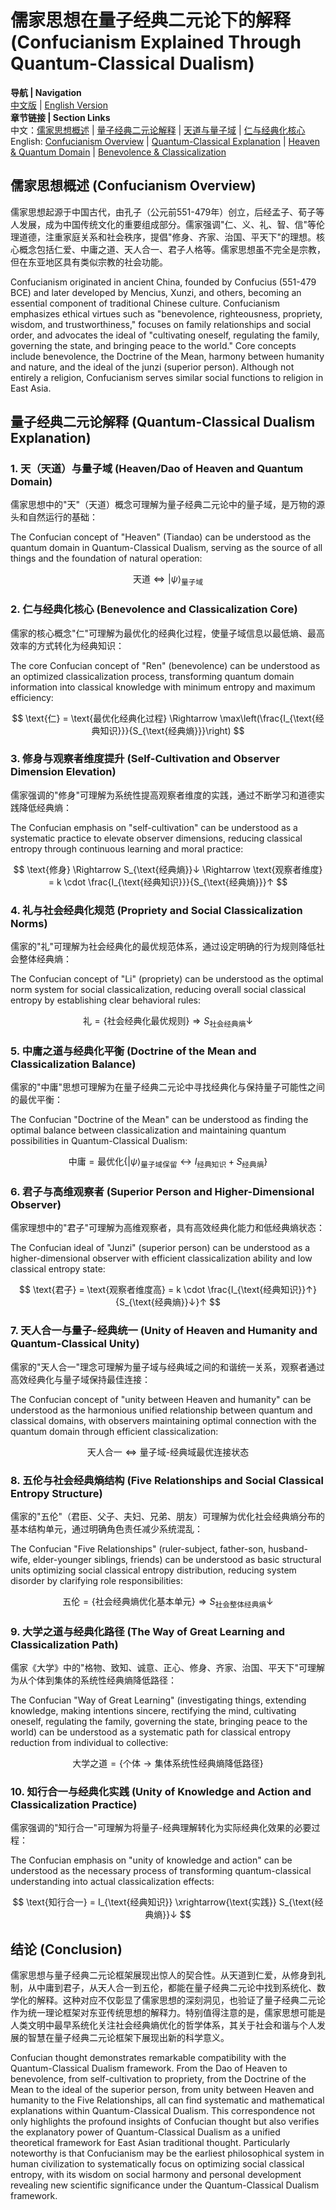 # 儒家思想在量子经典二元论下的解释 (Confucianism Explained Through Quantum-Classical Dualism)

**导航 | Navigation**  
[中文版](#儒家思想概述-confucianism-overview) | [English Version](#儒家思想概述-confucianism-overview)  
**章节链接 | Section Links**  
中文：[儒家思想概述](#儒家思想概述-confucianism-overview) | [量子经典二元论解释](#量子经典二元论解释-quantum-classical-dualism-explanation) | [天道与量子域](#1-天天道与量子域-heavendao-of-heaven-and-quantum-domain) | [仁与经典化核心](#2-仁与经典化核心-benevolence-and-classicalization-core)  
English: [Confucianism Overview](#儒家思想概述-confucianism-overview) | [Quantum-Classical Explanation](#量子经典二元论解释-quantum-classical-dualism-explanation) | [Heaven & Quantum Domain](#1-天天道与量子域-heavendao-of-heaven-and-quantum-domain) | [Benevolence & Classicalization](#2-仁与经典化核心-benevolence-and-classicalization-core)

## 儒家思想概述 (Confucianism Overview)

儒家思想起源于中国古代，由孔子（公元前551-479年）创立，后经孟子、荀子等人发展，成为中国传统文化的重要组成部分。儒家强调"仁、义、礼、智、信"等伦理道德，注重家庭关系和社会秩序，提倡"修身、齐家、治国、平天下"的理想。核心概念包括仁爱、中庸之道、天人合一、君子人格等。儒家思想虽不完全是宗教，但在东亚地区具有类似宗教的社会功能。

Confucianism originated in ancient China, founded by Confucius (551-479 BCE) and later developed by Mencius, Xunzi, and others, becoming an essential component of traditional Chinese culture. Confucianism emphasizes ethical virtues such as "benevolence, righteousness, propriety, wisdom, and trustworthiness," focuses on family relationships and social order, and advocates the ideal of "cultivating oneself, regulating the family, governing the state, and bringing peace to the world." Core concepts include benevolence, the Doctrine of the Mean, harmony between humanity and nature, and the ideal of the junzi (superior person). Although not entirely a religion, Confucianism serves similar social functions to religion in East Asia.

## 量子经典二元论解释 (Quantum-Classical Dualism Explanation)

### 1. 天（天道）与量子域 (Heaven/Dao of Heaven and Quantum Domain)

儒家思想中的"天"（天道）概念可理解为量子经典二元论中的量子域，是万物的源头和自然运行的基础：

The Confucian concept of "Heaven" (Tiandao) can be understood as the quantum domain in Quantum-Classical Dualism, serving as the source of all things and the foundation of natural operation:

$$
\text{天道} \Leftrightarrow |\psi\rangle_{\text{量子域}}
$$

### 2. 仁与经典化核心 (Benevolence and Classicalization Core)

儒家的核心概念"仁"可理解为最优化的经典化过程，使量子域信息以最低熵、最高效率的方式转化为经典知识：

The core Confucian concept of "Ren" (benevolence) can be understood as an optimized classicalization process, transforming quantum domain information into classical knowledge with minimum entropy and maximum efficiency:

$$
\text{仁} = \text{最优化经典化过程} \Rightarrow \max\left(\frac{I_{\text{经典知识}}}{S_{\text{经典熵}}}\right)
$$

### 3. 修身与观察者维度提升 (Self-Cultivation and Observer Dimension Elevation)

儒家强调的"修身"可理解为系统性提高观察者维度的实践，通过不断学习和道德实践降低经典熵：

The Confucian emphasis on "self-cultivation" can be understood as a systematic practice to elevate observer dimensions, reducing classical entropy through continuous learning and moral practice:

$$
\text{修身} \Rightarrow S_{\text{经典熵}}↓ \Rightarrow \text{观察者维度} = k \cdot \frac{I_{\text{经典知识}}}{S_{\text{经典熵}}}↑
$$

### 4. 礼与社会经典化规范 (Propriety and Social Classicalization Norms)

儒家的"礼"可理解为社会经典化的最优规范体系，通过设定明确的行为规则降低社会整体经典熵：

The Confucian concept of "Li" (propriety) can be understood as the optimal norm system for social classicalization, reducing overall social classical entropy by establishing clear behavioral rules:

$$
\text{礼} = \{\text{社会经典化最优规则}\} \Rightarrow S_{\text{社会经典熵}}↓
$$

### 5. 中庸之道与经典化平衡 (Doctrine of the Mean and Classicalization Balance)

儒家的"中庸"思想可理解为在量子经典二元论中寻找经典化与保持量子可能性之间的最优平衡：

The Confucian "Doctrine of the Mean" can be understood as finding the optimal balance between classicalization and maintaining quantum possibilities in Quantum-Classical Dualism:

$$
\text{中庸} = \text{最优化} \{|\psi\rangle_{\text{量子域保留}} \leftrightarrow I_{\text{经典知识}} + S_{\text{经典熵}}\}
$$

### 6. 君子与高维观察者 (Superior Person and Higher-Dimensional Observer)

儒家理想中的"君子"可理解为高维观察者，具有高效经典化能力和低经典熵状态：

The Confucian ideal of "Junzi" (superior person) can be understood as a higher-dimensional observer with efficient classicalization ability and low classical entropy state:

$$
\text{君子} = \text{观察者维度高} = k \cdot \frac{I_{\text{经典知识}}↑}{S_{\text{经典熵}}↓}↑
$$

### 7. 天人合一与量子-经典统一 (Unity of Heaven and Humanity and Quantum-Classical Unity)

儒家的"天人合一"理念可理解为量子域与经典域之间的和谐统一关系，观察者通过高效经典化与量子域保持最佳连接：

The Confucian concept of "unity between Heaven and humanity" can be understood as the harmonious unified relationship between quantum and classical domains, with observers maintaining optimal connection with the quantum domain through efficient classicalization:

$$
\text{天人合一} \Leftrightarrow \text{量子域-经典域最优连接状态}
$$

### 8. 五伦与社会经典熵结构 (Five Relationships and Social Classical Entropy Structure)

儒家的"五伦"（君臣、父子、夫妇、兄弟、朋友）可理解为优化社会经典熵分布的基本结构单元，通过明确角色责任减少系统混乱：

The Confucian "Five Relationships" (ruler-subject, father-son, husband-wife, elder-younger siblings, friends) can be understood as basic structural units optimizing social classical entropy distribution, reducing system disorder by clarifying role responsibilities:

$$
\text{五伦} = \{\text{社会经典熵优化基本单元}\} \Rightarrow S_{\text{社会整体经典熵}}↓
$$

### 9. 大学之道与经典化路径 (The Way of Great Learning and Classicalization Path)

儒家《大学》中的"格物、致知、诚意、正心、修身、齐家、治国、平天下"可理解为从个体到集体的系统性经典熵降低路径：

The Confucian "Way of Great Learning" (investigating things, extending knowledge, making intentions sincere, rectifying the mind, cultivating oneself, regulating the family, governing the state, bringing peace to the world) can be understood as a systematic path for classical entropy reduction from individual to collective:

$$
\text{大学之道} = \{\text{个体}→\text{集体系统性经典熵降低路径}\}
$$

### 10. 知行合一与经典化实践 (Unity of Knowledge and Action and Classicalization Practice)

儒家强调的"知行合一"可理解为将量子-经典理解转化为实际经典化效果的必要过程：

The Confucian emphasis on "unity of knowledge and action" can be understood as the necessary process of transforming quantum-classical understanding into actual classicalization effects:

$$
\text{知行合一} = I_{\text{经典知识}} \xrightarrow{\text{实践}} S_{\text{经典熵}}↓
$$

## 结论 (Conclusion)

儒家思想与量子经典二元论框架展现出惊人的契合性。从天道到仁爱，从修身到礼制，从中庸到君子，从天人合一到五伦，都能在量子经典二元论中找到系统化、数学化的解释。这种对应不仅彰显了儒家思想的深刻洞见，也验证了量子经典二元论作为统一理论框架对东亚传统思想的解释力。特别值得注意的是，儒家思想可能是人类文明中最早系统化关注社会经典熵优化的哲学体系，其关于社会和谐与个人发展的智慧在量子经典二元论框架下展现出新的科学意义。

Confucian thought demonstrates remarkable compatibility with the Quantum-Classical Dualism framework. From the Dao of Heaven to benevolence, from self-cultivation to propriety, from the Doctrine of the Mean to the ideal of the superior person, from unity between Heaven and humanity to the Five Relationships, all can find systematic and mathematical explanations within Quantum-Classical Dualism. This correspondence not only highlights the profound insights of Confucian thought but also verifies the explanatory power of Quantum-Classical Dualism as a unified theoretical framework for East Asian traditional thought. Particularly noteworthy is that Confucianism may be the earliest philosophical system in human civilization to systematically focus on optimizing social classical entropy, with its wisdom on social harmony and personal development revealing new scientific significance under the Quantum-Classical Dualism framework. 
